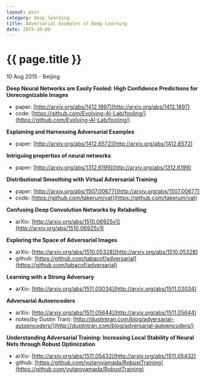 ```yaml
---
layout: post
category: deep_learning
title: Adversarial Examples of Deep Learning
date: 2015-10-09
---
```


{{ page.title }}
================

<p class="meta">10 Aug 2015 - Beijing</p>

**Deep Neural Networks are Easily Fooled: High Confidence Predictions for Unrecognizable Images**

- paper: [http://arxiv.org/abs/1412.1897](http://arxiv.org/abs/1412.1897)
- code: [https://github.com/Evolving-AI-Lab/fooling/](https://github.com/Evolving-AI-Lab/fooling/)

**Explaining and Harnessing Adversarial Examples**

- paper: [http://arxiv.org/abs/1412.6572](http://arxiv.org/abs/1412.6572)

**Intriguing properties of neural networks**

- paper: [http://arxiv.org/abs/1312.6199](http://arxiv.org/abs/1312.6199)

**Distributional Smoothing with Virtual Adversarial Training**

- paper: [http://arxiv.org/abs/1507.00677](http://arxiv.org/abs/1507.00677)
- code: [https://github.com/takerum/vat](https://github.com/takerum/vat)

**Confusing Deep Convolution Networks by Relabelling**

- arXiv: [http://arxiv.org/abs/1510.06925v1](http://arxiv.org/abs/1510.06925v1)

**Exploring the Space of Adversarial Images**

- arXiv: [http://arxiv.org/abs/1510.05328](http://arxiv.org/abs/1510.05328)
- github: [https://github.com/tabacof/adversarial](https://github.com/tabacof/adversarial)

**Learning with a Strong Adversary**

- arXiv: [http://arxiv.org/abs/1511.03034](http://arxiv.org/abs/1511.03034)

**Adversarial Autoencoders**

- arXiv: [http://arxiv.org/abs/1511.05644](http://arxiv.org/abs/1511.05644)
- notes(by Dustin Tran): [http://dustintran.com/blog/adversarial-autoencoders/](http://dustintran.com/blog/adversarial-autoencoders/)

**Understanding Adversarial Training: Increasing Local Stability of Neural Nets through Robust Optimization**

- arXiv: [http://arxiv.org/abs/1511.05432](http://arxiv.org/abs/1511.05432)
- github: [https://github.com/yutaroyamada/RobustTraining](https://github.com/yutaroyamada/RobustTraining)